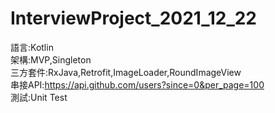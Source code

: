 # InterviewProject_2021_12_22
語言:Kotlin  
架構:MVP,Singleton  
三方套件:RxJava,Retrofit,ImageLoader,RoundImageView  
串接API:https://api.github.com/users?since=0&per_page=100  
測試:Unit Test

